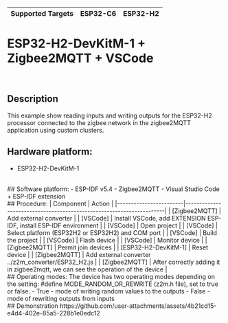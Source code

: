 | Supported Targets | ESP32-C6 | ESP32-H2 |
| ----------------- | -------- | -------- |

# ESP32-H2-DevKitM-1 + Zigbee2MQTT + VSCode
<br/>

## Description
This example show reading inputs and writing outputs for the ESP32-H2 processor connected to the zigbee network in the zigbee2MQTT application using custom clusters.
<br/>
## Hardware platform:
  - ESP32-H2-DevKitM-1
<br/>
## Software platform:
  - ESP-IDF v5.4  
  - Zigbee2MQTT  
  - Visual Studio Code + ESP-IDF extension  
<br/>
## Procedure:
| Component              | Action                                                               |
|------------------------|----------------------------------------------------------------------|
| [Zigbee2MQTT]          | Add external converter                                               |
| [VSCode]               | Install VSCode, add EXTENSION ESP-IDF, install ESP-IDF environment   |
| [VSCode]               | Open project                                                         |
| [VSCode]               | Select platform (ESP32H2 or ESP32H2) and COM port                    |
| [VSCode]               | Build the project                                                    |
| [VSCode]               | Flash device                                                         |
| [VSCode]               | Monitor device                                                       |
| [Zigbee2MQTT]          | Permit join devices                                                  |
| [ESP32-H2-DevKitM-1]   | Reset device                                                         |
| [Zigbee2MQTT]          | Add external converter ../z2m_converter/ESP32_H2.js                  |
| [Zigbee2MQTT]          | After correctly adding it in zigbee2mqtt, we can see the operation of the device |
<br/>
## Operating modes:
The device has two operating modes depending on the setting:
#define MODE_RANDOM_OR_REWRITE (z2m.h file), set to true or false.
  - True  - mode of writing random values ​​to the outputs
  - False - mode of rewriting outputs from inputs
<br/>
## Demonstration
https://github.com/user-attachments/assets/4b21cd15-e4d4-402e-85a5-228b1e0edc12



